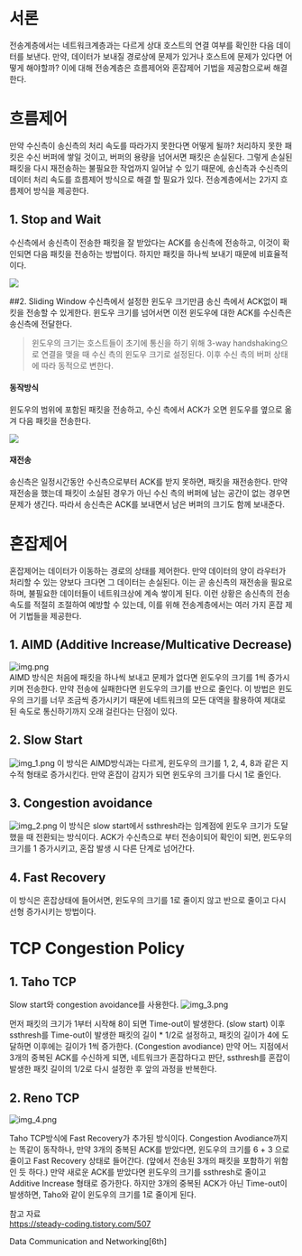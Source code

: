 # 서론
전송계층에서는 네트워크계층과는 다르게 상대 호스트의 연결 여부를 확인한 다음 데이터를 보낸다. 
만약, 데이터가 보내질 경로상에 문제가 있거나 호스트에 문제가 있다면 어떻게 해야할까? 이에 대해
전송계층은 흐름제어와 혼잡제어 기법을 제공함으로써 해결한다.

# 흐름제어
만약 수신측이 송신측의 처리 속도를 따라가지 못한다면 어떻게 될까? 처리하지 못한 패킷은 수신 버퍼에
쌓일 것이고, 버퍼의 용량을 넘어서면 패킷은 손실된다. 그렇게 손실된 패킷을 다시 재전송하는 불필요한
작업까지 일어날 수 있기 때문에, 송신측과 수신측의 데이터 처리 속도를 흐름제어 방식으로 해결 할 필요가 있다.
전송계층에서는 2가지 흐름제어 방식을 제공한다.

## 1. Stop and Wait
수신측에서 송신측이 전송한 패킷을 잘 받았다는 ACK를 송신측에 전송하고, 이것이 확인되면 다음 패킷을 전송하는 방법이다.
하지만 패킷을 하나씩 보내기 때문에 비효율적이다.   

<img src = "https://img1.daumcdn.net/thumb/R1280x0/?scode=mtistory2&fname=https%3A%2F%2Fblog.kakaocdn.net%2Fdn%2Fd6wyk4%2Fbtrlsi0dUFh%2FDSNUHLoKX8xYG4bg9YUkm1%2Fimg.png">

##2. Sliding Window
수신측에서 설정한 윈도우 크기만큼 송신 측에서 ACK없이 패킷을 전송할 수 있게한다. 윈도우 크기를 넘어서면
이전 윈도우에 대한 ACK를 수신측은 송신측에 전달한다.
> 윈도우의 크기는 호스트들이 초기에 통신을 하기 위해 3-way handshaking으로 연결을 맺을 때 수신 측의 윈도우 크기로 설정된다.
> 이후 수신 측의 버퍼 상태에 따라 동적으로 변한다.
#### 동작방식
윈도우의 범위에 포함된 패킷을 전송하고, 수신 측에서 ACK가 오면 윈도우를 옆으로 옮겨 다음 패킷을 전송한다.   

<img src = "https://img1.daumcdn.net/thumb/R1280x0/?scode=mtistory2&fname=https%3A%2F%2Fblog.kakaocdn.net%2Fdn%2FcTbios%2FbtrloyXkTF6%2FNCXRvhUJvAzXkz7xOiOLQ0%2Fimg.png">

#### 재전송
송신측은 일정시간동안 수신측으로부터 ACK를 받지 못하면, 패킷을 재전송한다. 만약 재전송을 했는데
패킷이 소실된 경우가 아닌 수신 측의 버퍼에 남는 공간이 없는 경우면 문제가 생긴다. 따라서 송신측은
ACK를 보내면서 남은 버퍼의 크기도 함께 보내준다.

# 혼잡제어
혼잡제어는 데이터가 이동하는 경로의 상태를 제어한다. 만약 데이터의 양이 라우터가 처리할 수 있는 양보다
크다면 그 데이터는 손실된다. 이는 곧 송신측의 재전송을 필요로 하며, 불필요한 데이터들이 네트워크상에
계속 쌓이게 된다. 이런 상황은 송신측의 전송 속도를 적절히 조절하여 예방할 수 있는데, 이를 위해 전송계층에서는 
여러 가지 혼잡 제어 기법들을 제공한다.

## 1. AIMD (Additive Increase/Multicative Decrease)
![img.png](resource/img.png)   
AIMD 방식은 처음에 패킷을 하나씩 보내고 문제가 없다면 윈도우의 크기를 1씩 증가시키며 전송한다.
만약 전송에 실패한다면 윈도우의 크기를 반으로 줄인다. 이 방법은 윈도우의 크기를 너무 조금씩 증가시키기 때문에
네트워크의 모든 대역을 활용하여 제대로 된 속도로 통신하기까지 오래 걸린다는 단점이 있다.
## 2. Slow Start
![img_1.png](resource/img_1.png)
이 방식은 AIMD방식과는 다르게, 윈도우의 크기를 1, 2, 4, 8과 같은 지수적 형태로 증가시킨다.
만약 혼잡이 감지가 되면 윈도우의 크기를 다시 1로 줄인다. 
## 3. Congestion avoidance
![img_2.png](resource/img_2.png)
이 방식은 slow start에서 ssthresh라는 임계점에 윈도우 크기가 도달했을 때 전환되는 방식이다.
ACK가 수신측으로 부터 전송이되어 확인이 되면, 윈도우의 크기를 1 증가시키고, 혼잡 발생 시 다른 단계로 넘어간다.
## 4. Fast Recovery
이 방식은 혼잡상태에 들어서면, 윈도우의 크기를 1로 줄이지 않고 반으로 줄이고 다시 선형 증가시키는 방법이다.

# TCP Congestion Policy
## 1. Taho TCP
Slow start와 congestion avoidance를 사용한다.
![img_3.png](resource/img_3.png)   

먼저 패킷의 크기가 1부터 시작해 8이 되면 Time-out이 발생한다. (slow start) 이후 ssthresh를 Time-out이 발생한
패킷의 길이 * 1/2로 설정하고, 패킷의 길이가 4에 도달하면 이후에는 길이가 1씩 증가한다. (Congestion avodiance) 
만약 어느 지점에서 3개의 중복된 ACK를 수신하게 되면, 네트워크가 혼잡하다고 판단, ssthresh를 혼잡이 발생한
패킷 길이의 1/2로 다시 설정한 후 앞의 과정을 반복한다.
## 2. Reno TCP
![img_4.png](resource/img_4.png)   

Taho TCP방식에 Fast Recovery가 추가된 방식이다. Congestion Avodiance까지는 똑같이 동작하나,
만약 3개의 중복된 ACK를 받았다면, 윈도우의 크기를 6 + 3 으로 줄이고 Fast Recovery 상태로 들어간다.
(앞에서 전송된 3개의 패킷을 포함하기 위함인 듯 하다.) 만약 새로운 ACK를 받았다면 윈도우의 크기를
ssthresh로 줄이고 Additive Increase 형태로 증가한다. 하지만 3개의 중복된 ACK가 아닌 Time-out이 발생하면,
Taho와 같이 윈도우의 크기를 1로 줄이게 된다.


참고 자료   
https://steady-coding.tistory.com/507   

Data Communication and Networking[6th]
